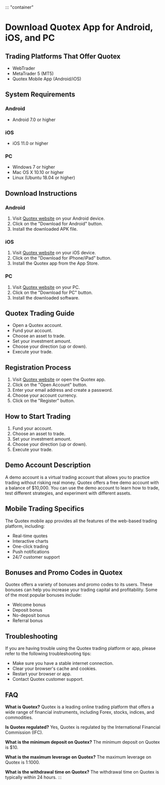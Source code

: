::: \"container\"
# Download Quotex App for Android, iOS, and PC

## Trading Platforms That Offer Quotex

-   WebTrader
-   MetaTrader 5 (MT5)
-   Quotex Mobile App (Android/iOS)

## System Requirements

### Android

-   Android 7.0 or higher

### iOS

-   iOS 11.0 or higher

### PC

-   Windows 7 or higher
-   Mac OS X 10.10 or higher
-   Linux (Ubuntu 18.04 or higher)

## Download Instructions

### Android

1.  Visit [Quotex website](\%22https://traff.sbs/quotexonelink\%22) on
    your Android device.
2.  Click on the "Download for Android" button.
3.  Install the downloaded APK file.

### iOS

1.  Visit [Quotex website](\%22https://traff.sbs/quotexonelink\%22) on
    your iOS device.
2.  Click on the "Download for iPhone/iPad" button.
3.  Install the Quotex app from the App Store.

### PC

1.  Visit [Quotex website](\%22https://traff.sbs/quotexonelink\%22) on
    your PC.
2.  Click on the "Download for PC" button.
3.  Install the downloaded software.

## Quotex Trading Guide

-   Open a Quotex account.
-   Fund your account.
-   Choose an asset to trade.
-   Set your investment amount.
-   Choose your direction (up or down).
-   Execute your trade.

## Registration Process

1.  Visit [Quotex website](\%22https://traff.sbs/quotexonelink\%22) or
    open the Quotex app.
2.  Click on the "Open Account" button.
3.  Enter your email address and create a password.
4.  Choose your account currency.
5.  Click on the "Register" button.

## How to Start Trading

1.  Fund your account.
2.  Choose an asset to trade.
3.  Set your investment amount.
4.  Choose your direction (up or down).
5.  Execute your trade.

## Demo Account Description

A demo account is a virtual trading account that allows you to practice
trading without risking real money. Quotex offers a free demo account
with a balance of \$10,000. You can use the demo account to learn how to
trade, test different strategies, and experiment with different assets.

## Mobile Trading Specifics

The Quotex mobile app provides all the features of the web-based trading
platform, including:

-   Real-time quotes
-   Interactive charts
-   One-click trading
-   Push notifications
-   24/7 customer support

## Bonuses and Promo Codes in Quotex

Quotex offers a variety of bonuses and promo codes to its users. These
bonuses can help you increase your trading capital and profitability.
Some of the most popular bonuses include:

-   Welcome bonus
-   Deposit bonus
-   No-deposit bonus
-   Referral bonus

## Troubleshooting

If you are having trouble using the Quotex trading platform or app,
please refer to the following troubleshooting tips:

-   Make sure you have a stable internet connection.
-   Clear your browser\'s cache and cookies.
-   Restart your browser or app.
-   Contact Quotex customer support.

## FAQ

**What is Quotex?** Quotex is a leading online trading platform that
offers a wide range of financial instruments, including Forex, stocks,
indices, and commodities.

**Is Quotex regulated?** Yes, Quotex is regulated by the International
Financial Commission (IFC).

**What is the minimum deposit on Quotex?** The minimum deposit on Quotex
is \$10.

**What is the maximum leverage on Quotex?** The maximum leverage on
Quotex is 1:1000.

**What is the withdrawal time on Quotex?** The withdrawal time on Quotex
is typically within 24 hours.
:::

